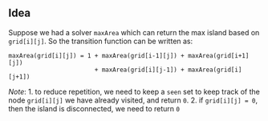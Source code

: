 ## Idea

Suppose we had a solver `maxArea` which can return the max island based on `grid[i][j]`. So the transition function can be written as:
```
maxArea(grid[i][j]) = 1 + maxArea(grid[i-1][j]) + maxArea(grid[i+1][j]) 
			            + maxArea(grid[i][j-1]) + maxArea(grid[i][j+1])
```

_Note_: 1. to reduce repetition, we need to keep a `seen` set to keep track of the node `grid[i][j]` we have already visited, and return `0`. 2. if `grid[i][j] = 0`, then the island is disconnected, we need to return `0`